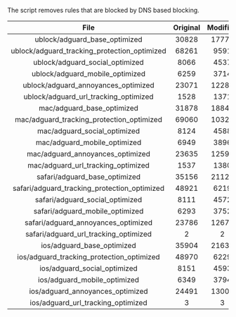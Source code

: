 The script removes rules that are blocked by DNS based blocking.


| File | Original | Modified |
|:----:|:-----:|:-----:|
| ublock/adguard_base_optimized | 30828 | 17779 |
| ublock/adguard_tracking_protection_optimized | 68261 | 9591 |
| ublock/adguard_social_optimized | 8066 | 4537 |
| ublock/adguard_mobile_optimized | 6259 | 3714 |
| ublock/adguard_annoyances_optimized | 23071 | 12288 |
| ublock/adguard_url_tracking_optimized | 1528 | 1371 |
| mac/adguard_base_optimized | 31878 | 18840 |
| mac/adguard_tracking_protection_optimized | 69060 | 10320 |
| mac/adguard_social_optimized | 8124 | 4588 |
| mac/adguard_mobile_optimized | 6949 | 3896 |
| mac/adguard_annoyances_optimized | 23635 | 12598 |
| mac/adguard_url_tracking_optimized | 1537 | 1380 |
| safari/adguard_base_optimized | 35156 | 21128 |
| safari/adguard_tracking_protection_optimized | 48921 | 6219 |
| safari/adguard_social_optimized | 8111 | 4572 |
| safari/adguard_mobile_optimized | 6293 | 3752 |
| safari/adguard_annoyances_optimized | 23786 | 12675 |
| safari/adguard_url_tracking_optimized | 2 | 2 |
| ios/adguard_base_optimized | 35904 | 21634 |
| ios/adguard_tracking_protection_optimized | 48970 | 6229 |
| ios/adguard_social_optimized | 8151 | 4593 |
| ios/adguard_mobile_optimized | 6349 | 3794 |
| ios/adguard_annoyances_optimized | 24491 | 13006 |
| ios/adguard_url_tracking_optimized | 3 | 3 |